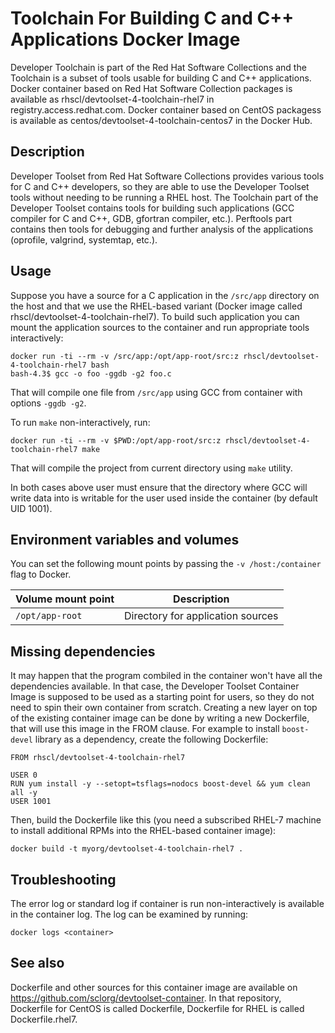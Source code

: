 Toolchain For Building C and C++ Applications Docker Image
==========================================================

Developer Toolchain is part of the Red Hat Software Collections and the Toolchain is a subset of tools usable for building C and C++ applications. Docker container based on Red Hat Software Collection packages is available as rhscl/devtoolset-4-toolchain-rhel7 in registry.access.redhat.com. Docker container based on CentOS packagess is available as centos/devtoolset-4-toolchain-centos7 in the Docker Hub.


Description
-----------
Developer Toolset from Red Hat Software Collections provides various tools for C and C++ developers, so they are able to use the Developer Toolset tools without needing to be running a RHEL host. The Toolchain part of the Developer Toolset contains tools for building such applications (GCC compiler for C and C++, GDB, gfortran compiler, etc.). Perftools part contains then tools for debugging and further analysis of the applications (oprofile, valgrind, systemtap, etc.).


Usage
-----------
Suppose you have a source for a C application in the `/src/app` directory on the host and that we use the RHEL-based variant (Docker image called rhscl/devtoolset-4-toolchain-rhel7). To build such application you can mount the application sources to the container and run appropriate tools interactively:

```
docker run -ti --rm -v /src/app:/opt/app-root/src:z rhscl/devtoolset-4-toolchain-rhel7 bash
bash-4.3$ gcc -o foo -ggdb -g2 foo.c
```

That will compile one file from `/src/app` using GCC from container with options `-ggdb -g2`.

To run `make` non-interactively, run:

```
docker run -ti --rm -v $PWD:/opt/app-root/src:z rhscl/devtoolset-4-toolchain-rhel7 make
```

That will compile the project from current directory using `make` utility.

In both cases above user must ensure that the directory where GCC will write data into is writable for the user used inside the container (by default UID 1001).


Environment variables and volumes
---------------------------------
You can set the following mount points by passing the `-v /host:/container` flag to Docker.

|  Volume mount point      | Description                       |
| :----------------------- | --------------------------------- |
|  `/opt/app-root`         | Directory for application sources |


Missing dependencies
--------------------
It may happen that the program combiled in the container won't have all the dependencies available. In that case, the Developer Toolset Container Image is supposed to be used as a starting point for users, so they do not need to spin their own container from scratch. Creating a new layer on top of the existing container image can be done by writing a new Dockerfile, that will use this image in the FROM clause. For example to install `boost-devel` library as a dependency, create the following Dockerfile:

```
FROM rhscl/devtoolset-4-toolchain-rhel7

USER 0
RUN yum install -y --setopt=tsflags=nodocs boost-devel && yum clean all -y
USER 1001
```

Then, build the Dockerfile like this (you need a subscribed RHEL-7 machine to install additional RPMs into the RHEL-based container image):

```
docker build -t myorg/devtoolset-4-toolchain-rhel7 .
```


Troubleshooting
---------------
The error log or standard log if container is run non-interactively is available in the container log. The log can be examined by running:

    docker logs <container>


See also
--------
Dockerfile and other sources for this container image are available on
https://github.com/sclorg/devtoolset-container.
In that repository, Dockerfile for CentOS is called Dockerfile, Dockerfile
for RHEL is called Dockerfile.rhel7.

